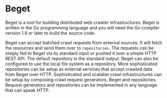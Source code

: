 Beget
=====

Beget is a tool for building distributed web crawler infrastructures.
Beget is written in the Go programming language and you will need the Go compiler version 1.9 or later
to build the source code.

Beget can accept batched crawl requests from external sources. It will fetch the
resources and send them over to `repositories`. The requests can be simply fed to Beget via its
standard input or pushed it over a simple HTTP REST API. The default repository is the standard
output. Beget can also be configured to use the local file system as a repository. More sophisticated
repositories can be setup as external services that accept crawled data from Beget over HTTP.
Sophisticated and scalable crawl infrastructures can be setup by composing crawl request generators,
Beget and repositories. Request generators and repositories can be implemented in any language that can
speak HTTP.